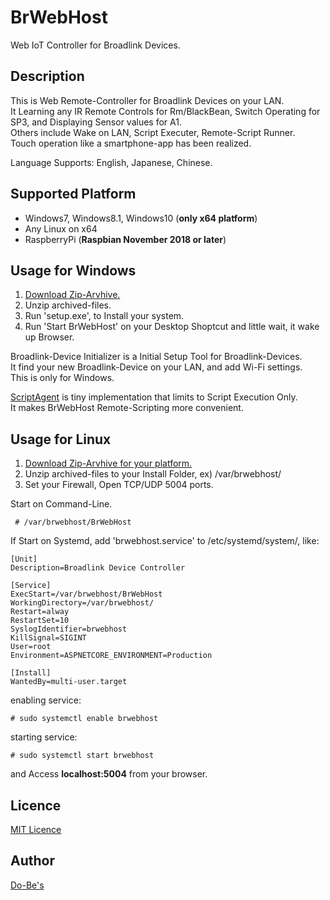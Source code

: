 BrWebHost
====

Web IoT Controller for Broadlink Devices.

## Description

This is Web Remote-Controller for Broadlink Devices on your LAN.  
It Learning any IR Remote Controls for Rm/BlackBean, Switch Operating for SP3, and Displaying Sensor values for A1.  
Others include Wake on LAN, Script Executer, Remote-Script Runner.    
Touch operation like a smartphone-app has been realized.  
  
Language Supports: English, Japanese, Chinese.  

## Supported Platform
* Windows7, Windows8.1, Windows10 (**only x64 platform**)  
* Any Linux on x64
* RaspberryPi (**Raspbian November 2018 or later**)
  

## Usage for Windows
1. [Download Zip-Arvhive.](https://github.com/ume05rw/BrWebHost/releases/download/release1.0.1/SetupBrWebHost.zip)  
2. Unzip archived-files. 
3. Run 'setup.exe', to Install your system.
4. Run 'Start BrWebHost' on your Desktop Shoptcut and little wait, it wake up Browser.

Broadlink-Device Initializer is a Initial Setup Tool for Broadlink-Devices.  
It find your new Broadlink-Device on your LAN, and add Wi-Fi settings.  
This is only for Windows.  
  
[ScriptAgent](https://github.com/ume05rw/BrWebHost/releases/download/release1.0.1/SetupScriptAgent.zip) is tiny implementation that limits to Script Execution Only.  
It makes BrWebHost Remote-Scripting more convenient.  
  

## Usage for Linux
1. [Download Zip-Arvhive for your platform.](https://github.com/ume05rw/BrWebHost/releases)  
2. Unzip archived-files to your Install Folder, ex) /var/brwebhost/  
3. Set your Firewall, Open TCP/UDP 5004 ports.


Start on Command-Line.
     
     # /var/brwebhost/BrWebHost
     

If Start on Systemd, add 'brwebhost.service' to /etc/systemd/system/, like:

    
    [Unit]
    Description=Broadlink Device Controller

    [Service]
    ExecStart=/var/brwebhost/BrWebHost
    WorkingDirectory=/var/brwebhost/
    Restart=alway
    RestartSet=10
    SyslogIdentifier=brwebhost
    KillSignal=SIGINT
    User=root
    Environment=ASPNETCORE_ENVIRONMENT=Production

    [Install]
    WantedBy=multi-user.target
    
enabling service:

     
    # sudo systemctl enable brwebhost 
     

starting service:

     
    # sudo systemctl start brwebhost
     

and Access **localhost:5004** from your browser.  


## Licence

[MIT Licence](https://github.com/ume05rw/BrWebHost/blob/master/LICENSE)

## Author

[Do-Be's](http://dobes.jp)
